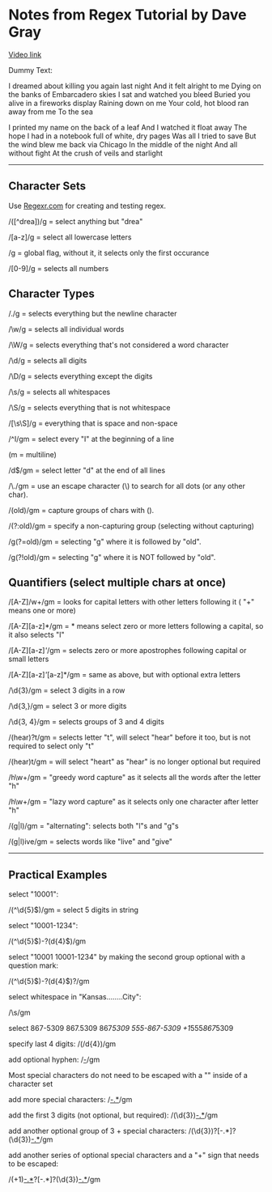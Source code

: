 # Notes from Regex Tutorial by Dave Gray

[Video link](https://www.youtube.com/watch?v=3l08sBKOSCs&list=PL0Zuz27SZ-6Oi6xNtL_fwCrwpuqylMsgT&index=27)

Dummy Text:

I dreamed about killing you again last night
And it felt alright to me
Dying on the banks of Embarcadero skies
I sat and watched you bleed
Buried you alive in a fireworks display
Raining down on me
Your cold, hot blood ran away from me
To the sea

I printed my name on the back of a leaf
And I watched it float away
The hope I had in a notebook full of white, dry pages
Was all I tried to save
But the wind blew me back via Chicago
In the middle of the night
And all without fight
At the crush of veils and starlight

*****

## Character Sets

Use [Regexr.com](https://regexr.com/) for creating and testing regex.

/([^drea])/g = select anything but "drea"

/[a-z]/g = select all lowercase letters

/g = global flag, without it, it selects only the first occurance

/[0-9]/g = selects all numbers

## Character Types

/./g = selects everything but the newline character

/\w/g = selects all individual words

/\W/g = selects everything that's not considered a word character

/\d/g = selects all digits

/\D/g = selects everything except the digits

/\s/g = selects all whitespaces

/\S/g = selects everything that is not whitespace

/[\s\S]/g = everything that is space and non-space

/^I/gm = select every "I" at the beginning of a line

(m = multiline)

/d$/gm = select letter "d" at the end of all lines

/\\./gm = use an escape character (\\) to search for all dots (or any other char).

/(old)/gm = capture groups of chars with ().

/(?:old)/gm = specify a non-capturing group (selecting without capturing)

/g(?=old)/gm = selecting "g" where it is followed by "old".

/g(?!old)/gm = selecting "g" where it is NOT followed by "old".

## Quantifiers (select multiple chars at once)

/[A-Z]/w+/gm = looks for capital letters with other letters following it ( "+" means one or more)

/[A-Z][a-z]*/gm = * means select zero or more letters following a capital, so it also selects "I"

/[A-Z][a-z]*'*/gm = selects zero or more apostrophes following capital or small letters

/[A-Z][a-z]*'*[a-z]*/gm = same as above, but with optional extra letters

/\d{3}/gm = select 3 digits in a row

/\d{3,}/gm = select 3 or more digits

/\d{3, 4}/gm = selects groups of 3 and 4 digits

/(hear)?t/gm = selects letter "t", will select "hear" before it too, but is not required to select only "t"

/(hear)t/gm = will select "heart" as "hear" is no longer optional but required

/h\w+/gm = "greedy word capture" as it selects all the words after the letter "h"

/h\w+/gm = "lazy word capture" as it selects only one character after letter "h"

/(g|l)/gm = "alternating": selects both "l"s and "g"s

/(g|l)ive/gm = selects words like "live" and "give"

****

## Practical Examples

select "10001":

/(^\d{5}$)/gm = select 5 digits in string

select "10001-1234":

/(^\d{5}$)-?(d\{4}$)/gm

select 
"10001
10001-1234" by making the second group optional with a question mark:

/(^\d{5}$)-?(d\{4}$)?/gm

select whitespace in "Kansas........City":

/\s/gm

select 
867-5309
867.5309
867*5309
555-867-5309
+1*555*867*5309

specify last 4 digits:
/(/d{4})/gm

add optional hyphen:
/[-](/d{4})/gm

Most special characters do not need to be escaped with a "\" inside of a character set

add more special characters:
/[-.*](/d{4})/gm

add the first 3 digits (not optional, but required):
/(\d{3})[-.*](/d{4})/gm

add another optional group of 3 + special characters:
/(\d{3})?[-.*]?(\d{3})[-.*](/d{4})/gm

add another series of optional special characters and a "+" sign that needs to be escaped:

/(\+1)[-.*](\d{3})?[-.*]?(\d{3})[-.*](/d{4})/gm


